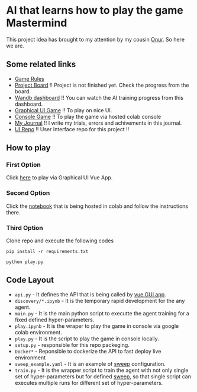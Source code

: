 # AI that learns how to play the game Mastermind

This project idea has brought to my attention by my cousin [Onur](https://www.linkedin.com/in/onur-eren-449a9913/). So here we are. 

## Some related links

- [Game Rules](https://en.wikipedia.org/wiki/Mastermind_(board_game))
- [Project Board](https://github.com/hakanonal/mastermind/projects/1) !! Project is not finished yet. Check the progress from the board.
- [Wandb dashboard](https://wandb.ai/hakanonal/mastermind) !! You can watch the AI training progress from this dashboard.
- [Graphical UI Game](https://hakanonal.github.io/mastermind-ui/dist) !! To play on nice UI.
- [Console Game](https://colab.research.google.com/github/hakanonal/mastermind/blob/main/play.ipynb) !! To play the game via hosted colab console
- [My Journal](docs/journal.md) !! I write my trials, errors and achivements in this journal.
- [UI Repo](https://github.com/hakanonal/mastermind-ui) !! User Interface repo for this project !!

## How to play

### First Option

Click [here](https://hakanonal.github.io/mastermind-ui/dist) to play via Graphical UI Vue App.

### Second Option

Click the [notebook](https://colab.research.google.com/github/hakanonal/mastermind/blob/main/play.ipynb) that is being hosted in colab and follow the instructions there.

### Third Option

Clone repo and execute the following codes
```
pip install -r requirements.txt
```
```
python play.py
```

## Code Layout

- `api.py` - It defines the API that is being called by [vue GUI app](https://github.com/hakanonal/mastermind-ui). 
- `discovery/*.ipynb` - It is the temporary rapid development for the any agent.
- `main.py` - It is the main python script to executte the agent training for a fixed defined hyper-parameters.
- `play.ipynb` - It is the wraper to play the game in console via google colab environment.
- `play.py` - It is the script to play the game in console locally.
- `setup.py` - responsible for this repo packeging. 
- `Docker*` - Reponsible to dockerize the API to fast deploy live environment
- `sweep_example.yaml` - It is an example of [sweep](https://docs.wandb.com/sweeps) configuration.
- `train.py` - It is the wrapper script to train the agent with not only single set of hyper-parameters but for defined [sweep](https://docs.wandb.com/sweeps), so that single script can executes multiple runs for different set of hyper-parameters.